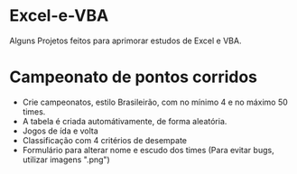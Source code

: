 # Excel-e-VBA
Alguns Projetos feitos para aprimorar estudos de Excel e VBA.

# Campeonato de pontos corridos
* Crie campeonatos, estilo Brasileirão, com no mínimo 4 e no máximo 50 times.
* A tabela é criada automátivamente, de forma aleatória.
* Jogos de ída e volta
* Classificação com 4 critérios de desempate
* Formulário para alterar nome e escudo dos times (Para evitar bugs, utilizar imagens ".png")
